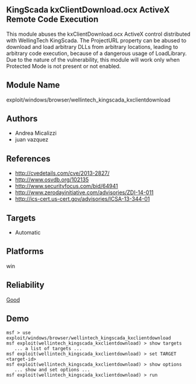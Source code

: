 ## KingScada kxClientDownload.ocx ActiveX Remote Code Execution

This module abuses the kxClientDownload.ocx ActiveX control 
distributed with WellingTech KingScada. The ProjectURL 
property can be abused to download and load arbitrary DLLs 
from arbitrary locations, leading to arbitrary code 
execution, because of a dangerous usage of LoadLibrary. Due 
to the nature of the vulnerability, this module will work 
only when Protected Mode is not present or not enabled.


## Module Name
exploit/windows/browser/wellintech_kingscada_kxclientdownload

## Authors
* Andrea Micalizzi
* juan vazquez


## References
* http://cvedetails.com/cve/2013-2827/
* http://www.osvdb.org/102135
* http://www.securityfocus.com/bid/64941
* http://www.zerodayinitiative.com/advisories/ZDI-14-011
* http://ics-cert.us-cert.gov/advisories/ICSA-13-344-01



## Targets
* Automatic


## Platforms
win

## Reliability
[Good](https://github.com/rapid7/metasploit-framework/wiki/Exploit-Ranking)

## Demo

```
msf > use exploit/windows/browser/wellintech_kingscada_kxclientdownload
msf exploit(wellintech_kingscada_kxclientdownload) > show targets
   ... a list of targets ...
msf exploit(wellintech_kingscada_kxclientdownload) > set TARGET <target-id>
msf exploit(wellintech_kingscada_kxclientdownload) > show options
   ... show and set options ...
msf exploit(wellintech_kingscada_kxclientdownload) > run
```
    
    